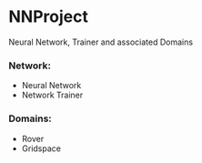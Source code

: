 
# NNProject
Neural Network, Trainer and associated Domains

### Network:
* Neural Network
* Network Trainer

### Domains:
* Rover
* Gridspace
